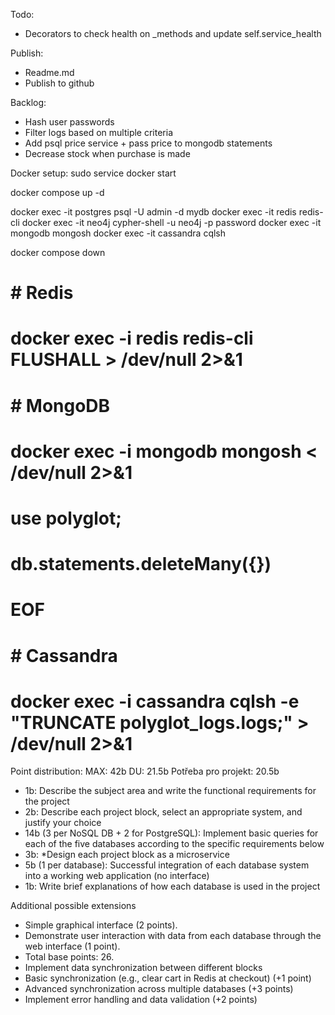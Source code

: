 Todo:
- Decorators to check health on _methods and update self.service_health

Publish:
- Readme.md
- Publish to github

Backlog:
- Hash user passwords
- Filter logs based on multiple criteria
- Add psql price service + pass price to mongodb statements
- Decrease stock when purchase is made

Docker setup:
sudo service docker start

docker compose up -d

docker exec -it postgres psql -U admin -d mydb
docker exec -it redis redis-cli
docker exec -it neo4j cypher-shell -u neo4j -p password
docker exec -it mongodb mongosh
docker exec -it cassandra cqlsh

docker compose down


# # Redis
# docker exec -i redis redis-cli FLUSHALL > /dev/null 2>&1

# # MongoDB
# docker exec -i mongodb mongosh <<EOF > /dev/null 2>&1
# use polyglot;
# db.statements.deleteMany({})
# EOF

# # Cassandra
# docker exec -i cassandra cqlsh -e "TRUNCATE polyglot_logs.logs;" > /dev/null 2>&1


Point distribution:
MAX: 42b
DU:  21.5b
Potřeba pro projekt: 20.5b

- 1b: Describe the subject area and write the functional requirements for the project
- 2b: Describe each project block, select an appropriate system, and justify your choice
- 14b (3 per NoSQL DB + 2 for PostgreSQL): Implement basic queries for each of the five databases according to the specific requirements below
- 3b: *Design each project block as a microservice
- 5b (1 per database): Successful integration of each database system into a working web application (no interface)
- 1b: Write brief explanations of how each database is used in the project

Additional possible extensions
- Simple graphical interface (2 points).
- Demonstrate user interaction with data from each database through the web interface (1 point).
- Total base points: 26.
- Implement data synchronization between different blocks
- Basic synchronization (e.g., clear cart in Redis at checkout) (+1 point)
- Advanced synchronization across multiple databases (+3 points)
- Implement error handling and data validation (+2 points)